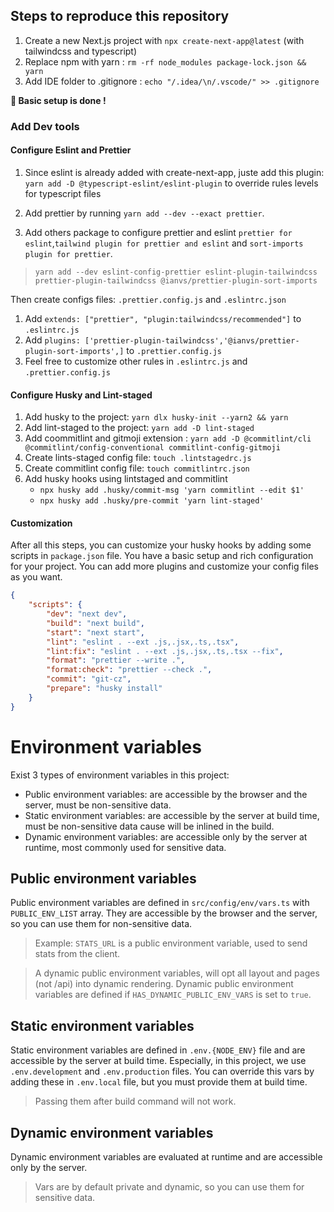 ## Steps to reproduce this repository

1. Create a new Next.js project with `npx create-next-app@latest` (with tailwindcss and typescript)
2. Replace npm with yarn : `rm -rf node_modules package-lock.json && yarn`
3. Add IDE folder to .gitignore : `echo "/.idea/\n/.vscode/" >> .gitignore`

**🎉 Basic setup is done !**

### Add Dev tools

#### Configure Eslint and Prettier

1. Since eslint is already added with create-next-app, juste add this
   plugin: `yarn add -D @typescript-eslint/eslint-plugin` to override rules levels for typescript files

2. Add prettier by running `yarn add --dev --exact prettier`.
3. Add others package to configure prettier and eslint `prettier for eslint`,`tailwind plugin for prettier and eslint`
   and `sort-imports plugin for prettier`.

> `yarn add --dev eslint-config-prettier eslint-plugin-tailwindcss prettier-plugin-tailwindcss @ianvs/prettier-plugin-sort-imports`

Then create configs files: `.prettier.config.js` and `.eslintrc.json`

1. Add `extends: ["prettier", "plugin:tailwindcss/recommended"]` to `.eslintrc.js`
2. Add `plugins: ['prettier-plugin-tailwindcss','@ianvs/prettier-plugin-sort-imports',]` to `.prettier.config.js`
3. Feel free to customize other rules in `.eslintrc.js` and `.prettier.config.js`

#### Configure Husky and Lint-staged

1. Add husky to the project: `yarn dlx husky-init --yarn2 && yarn`
2. Add lint-staged to the project: `yarn add -D lint-staged`
3. Add coommitlint and gitmoji
   extension : `yarn add -D @commitlint/cli @commitlint/config-conventional commitlint-config-gitmoji`
4. Create lints-staged config file: `touch .lintstagedrc.js`
5. Create commitlint config file: `touch commitlintrc.json`
6. Add husky hooks using lintstaged and commitlint
   - `npx husky add .husky/commit-msg 'yarn commitlint --edit $1'`
   - `npx husky add .husky/pre-commit 'yarn lint-staged'`

#### Customization

After all this steps, you can customize your husky hooks by adding some scripts in `package.json` file.
You have a basic setup and rich configuration for your project.
You can add more plugins and customize your config files as you want.

```json
{
	"scripts": {
		"dev": "next dev",
		"build": "next build",
		"start": "next start",
		"lint": "eslint . --ext .js,.jsx,.ts,.tsx",
		"lint:fix": "eslint . --ext .js,.jsx,.ts,.tsx --fix",
		"format": "prettier --write .",
		"format:check": "prettier --check .",
		"commit": "git-cz",
		"prepare": "husky install"
	}
}
```

# Environment variables

Exist 3 types of environment variables in this project:

- Public environment variables: are accessible by the browser and the server, must be non-sensitive data.
- Static environment variables: are accessible by the server at build time, must be non-sensitive data cause will be inlined in the build.
- Dynamic environment variables: are accessible only by the server at runtime, most commonly used for sensitive data.

## Public environment variables

Public environment variables are defined in `src/config/env/vars.ts` with `PUBLIC_ENV_LIST` array.
They are accessible by the browser and the server, so you can use them for non-sensitive data.

> Example: `STATS_URL` is a public environment variable, used to send stats from the client.

> A dynamic public environment variables, will opt all layout and pages (not /api) into dynamic rendering.
> Dynamic public environment variables are defined if `HAS_DYNAMIC_PUBLIC_ENV_VARS` is set to `true`.

## Static environment variables

Static environment variables are defined in `.env.{NODE_ENV}` file and are accessible by the server at build time.
Especially, in this project, we use `.env.development` and `.env.production` files.
You can override this vars by adding these in `.env.local` file, but you must provide them at build time.

> Passing them after build command will not work.

## Dynamic environment variables

Dynamic environment variables are evaluated at runtime and are accessible only by the server.

> Vars are by default private and dynamic, so you can use them for sensitive data.
